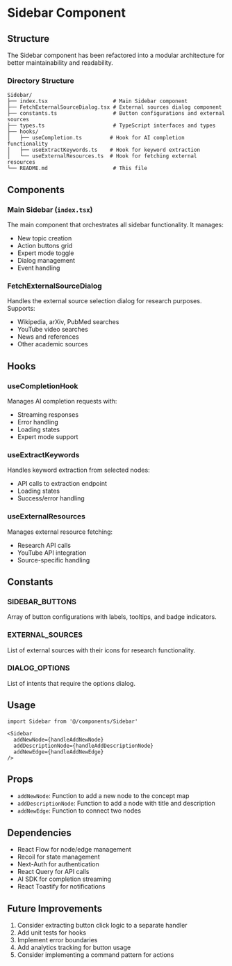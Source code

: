 # Sidebar Component

## Structure

The Sidebar component has been refactored into a modular architecture for better maintainability and readability.

### Directory Structure

```
Sidebar/
├── index.tsx                     # Main Sidebar component
├── FetchExternalSourceDialog.tsx # External sources dialog component
├── constants.ts                  # Button configurations and external sources
├── types.ts                      # TypeScript interfaces and types
├── hooks/
│   ├── useCompletion.ts         # Hook for AI completion functionality
│   ├── useExtractKeywords.ts    # Hook for keyword extraction
│   └── useExternalResources.ts  # Hook for fetching external resources
└── README.md                     # This file
```

## Components

### Main Sidebar (`index.tsx`)
The main component that orchestrates all sidebar functionality. It manages:
- New topic creation
- Action buttons grid
- Expert mode toggle
- Dialog management
- Event handling

### FetchExternalSourceDialog
Handles the external source selection dialog for research purposes. Supports:
- Wikipedia, arXiv, PubMed searches
- YouTube video searches
- News and references
- Other academic sources

## Hooks

### useCompletionHook
Manages AI completion requests with:
- Streaming responses
- Error handling
- Loading states
- Expert mode support

### useExtractKeywords
Handles keyword extraction from selected nodes:
- API calls to extraction endpoint
- Loading states
- Success/error handling

### useExternalResources
Manages external resource fetching:
- Research API calls
- YouTube API integration
- Source-specific handling

## Constants

### SIDEBAR_BUTTONS
Array of button configurations with labels, tooltips, and badge indicators.

### EXTERNAL_SOURCES
List of external sources with their icons for research functionality.

### DIALOG_OPTIONS
List of intents that require the options dialog.

## Usage

```tsx
import Sidebar from '@/components/Sidebar'

<Sidebar
  addNewNode={handleAddNewNode}
  addDescriptionNode={handleAddDescriptionNode}
  addNewEdge={handleAddNewEdge}
/>
```

## Props

- `addNewNode`: Function to add a new node to the concept map
- `addDescriptionNode`: Function to add a node with title and description
- `addNewEdge`: Function to connect two nodes

## Dependencies

- React Flow for node/edge management
- Recoil for state management
- Next-Auth for authentication
- React Query for API calls
- AI SDK for completion streaming
- React Toastify for notifications

## Future Improvements

1. Consider extracting button click logic to a separate handler
2. Add unit tests for hooks
3. Implement error boundaries
4. Add analytics tracking for button usage
5. Consider implementing a command pattern for actions